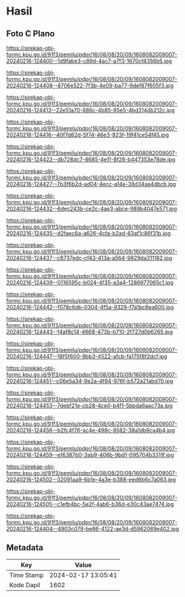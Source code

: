 # Hasil

## Foto C Plano

https://sirekap-obj-formc.kpu.go.id/91f3/pemilu/pdpr/16/08/08/20/09/1608082009007-20240216-124400--1d9fabe3-c89d-4ac7-a7f3-1670cf4356b5.jpg

https://sirekap-obj-formc.kpu.go.id/91f3/pemilu/pdpr/16/08/08/20/09/1608082009007-20240216-124408--8706e522-7f3b-4e09-ba77-9def87f605f3.jpg

https://sirekap-obj-formc.kpu.go.id/91f3/pemilu/pdpr/16/08/08/20/09/1608082009007-20240216-124413--22e51a70-886c-4b85-85e5-4bd314db212c.jpg

https://sirekap-obj-formc.kpu.go.id/91f3/pemilu/pdpr/16/08/08/20/09/1608082009007-20240216-124416--40f7d82d-5f74-46e3-923f-19f41ce54f45.jpg

https://sirekap-obj-formc.kpu.go.id/91f3/pemilu/pdpr/16/08/08/20/09/1608082009007-20240216-124422--db728dc7-8685-4e11-8f28-b447353e78de.jpg

https://sirekap-obj-formc.kpu.go.id/91f3/pemilu/pdpr/16/08/08/20/09/1608082009007-20240216-124427--7b3f6b2d-ad04-4ecc-a14e-38d34aa4dbcb.jpg

https://sirekap-obj-formc.kpu.go.id/91f3/pemilu/pdpr/16/08/08/20/09/1608082009007-20240216-124432--6dec243b-ce2c-4ae3-abce-989b4047e571.jpg

https://sirekap-obj-formc.kpu.go.id/91f3/pemilu/pdpr/16/08/08/20/09/1608082009007-20240216-124435--d2faec6a-a626-4cfa-b2ad-63af1c86f31b.jpg

https://sirekap-obj-formc.kpu.go.id/91f3/pemilu/pdpr/16/08/08/20/09/1608082009007-20240216-124437--c8737edc-cf43-413a-a564-9829da311182.jpg

https://sirekap-obj-formc.kpu.go.id/91f3/pemilu/pdpr/16/08/08/20/09/1608082009007-20240216-124439--0116595c-b024-4f35-a3a4-1286977065c1.jpg

https://sirekap-obj-formc.kpu.go.id/91f3/pemilu/pdpr/16/08/08/20/09/1608082009007-20240216-124442--f078c6db-0304-4f5a-9329-f7a1bc8ea600.jpg

https://sirekap-obj-formc.kpu.go.id/91f3/pemilu/pdpr/16/08/08/20/09/1608082009007-20240216-124443--f4af8c14-4668-473b-b710-2f727d0b6265.jpg

https://sirekap-obj-formc.kpu.go.id/91f3/pemilu/pdpr/16/08/08/20/09/1608082009007-20240216-124447--18f5f600-9bb3-4522-a1cb-fa175f8f2dcf.jpg

https://sirekap-obj-formc.kpu.go.id/91f3/pemilu/pdpr/16/08/08/20/09/1608082009007-20240216-124451--c06e5a34-9e2a-4f94-976f-b572a21abd70.jpg

https://sirekap-obj-formc.kpu.go.id/91f3/pemilu/pdpr/16/08/08/20/09/1608082009007-20240216-124453--7debf21e-cb28-4ce0-b4f1-5bbda6aac73a.jpg

https://sirekap-obj-formc.kpu.go.id/91f3/pemilu/pdpr/16/08/08/20/09/1608082009007-20240216-124456--b2fc4f76-ac4e-498c-8582-38a1db9ca4b4.jpg

https://sirekap-obj-formc.kpu.go.id/91f3/pemilu/pdpr/16/08/08/20/09/1608082009007-20240216-124459--e16387b0-3ab9-406b-9bd1-095704b3311f.jpg

https://sirekap-obj-formc.kpu.go.id/91f3/pemilu/pdpr/16/08/08/20/09/1608082009007-20240216-124502--32091aa9-6b1e-4a3e-b388-eed6b6c7a063.jpg

https://sirekap-obj-formc.kpu.go.id/91f3/pemilu/pdpr/16/08/08/20/09/1608082009007-20240216-124505--c1efb4bc-5e2f-4ab6-b36d-e30c43ae7474.jpg

https://sirekap-obj-formc.kpu.go.id/91f3/pemilu/pdpr/16/08/08/20/09/1608082009007-20240216-124404--4903c079-be86-4122-ae3d-d5962069e402.jpg


## Metadata

| Key        | Value               |
| ---------- | ------------------- |
| Time Stamp | 2024-02-17 13:05:41 |
| Kode Dapil | 1602                |



